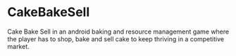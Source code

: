 # CakeBakeSell
Cake Bake Sell in an android baking and resource management game where the player has to shop, bake and sell cake to keep thriving in a competitive market. 
